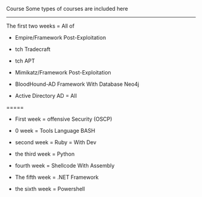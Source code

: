 Course Some types of courses are included here
 
-----



The first two weeks = All of


- Empire/Framework Post-Exploitation 

- tch Tradecraft

- tch APT 


- Mimikatz/Framework Post-Exploitation 


- BloodHound-AD Framework With Database Neo4j


- Active Directory AD = All  


=====



- First week = offensive Security (OSCP)


- 0 week = Tools Language BASH


- second week = Ruby = With Dev 


- the third week = Python


- fourth week = Shellcode With Assembly


- The fifth week = .NET Framework


- the sixth week = Powershell




